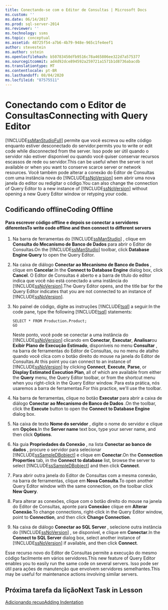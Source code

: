 ```yaml
---
title: Conectando-se com o Editor de Consultas | Microsoft Docs
ms.custom: ''
ms.date: 06/14/2017
ms.prod: sql-server-2014
ms.reviewer: ''
ms.technology: ssms
ms.topic: conceptual
ms.assetid: 48725f54-a7b6-4b79-948e-965c1fe4eef1
author: stevestein
ms.author: sstein
ms.openlocfilehash: b50783450dfb9516c78a465806ee322d7a575377
ms.sourcegitcommit: ad4d92dce894592a259721a1571b1d8736abacdb
ms.translationtype: MT
ms.contentlocale: pt-BR
ms.lasthandoff: 08/04/2020
ms.locfileid: "87575511"
---
```

# <a name="connecting-with-query-editor"></a><span data-ttu-id="ed569-102">Conectando com o Editor de Consultas</span><span class="sxs-lookup"><span data-stu-id="ed569-102">Connecting with Query Editor</span></span>
  [!INCLUDE[ssManStudioFull](../../includes/ssmanstudiofull-md.md)] <span data-ttu-id="ed569-103">permite que você escreva ou edite código enquanto estiver desconectado do servidor.</span><span class="sxs-lookup"><span data-stu-id="ed569-103">permits you to write or edit code while disconnected from the server.</span></span> <span data-ttu-id="ed569-104">Isso pode ser útil quando o servidor não estiver disponível ou quando você quiser conservar recursos escassos de rede ou servidor.</span><span class="sxs-lookup"><span data-stu-id="ed569-104">This can be useful when the server is not available or when you want to conserve scarce server or network resources.</span></span> <span data-ttu-id="ed569-105">Você também pode alterar a conexão do Editor de Consultas com uma instância nova do [!INCLUDE[ssNoVersion](../../includes/ssnoversion-md.md)] sem abrir uma nova janela do editor ou redigitar o código.</span><span class="sxs-lookup"><span data-stu-id="ed569-105">You can also change the connection of Query Editor to a new instance of [!INCLUDE[ssNoVersion](../../includes/ssnoversion-md.md)] without opening a new Query Editor window or retyping your code.</span></span>  
  
## <a name="coding-offline"></a><span data-ttu-id="ed569-106">Codificando offline</span><span class="sxs-lookup"><span data-stu-id="ed569-106">Coding Offline</span></span>  
  
#### <a name="to-write-code-offline-and-then-connect-to-different-servers"></a><span data-ttu-id="ed569-107">Para escrever código offline e depois se conectar a servidores diferentes</span><span class="sxs-lookup"><span data-stu-id="ed569-107">To write code offline and then connect to different servers</span></span>  
  
1.  <span data-ttu-id="ed569-108">Na barra de ferramentas do [!INCLUDE[ssManStudio](../../includes/ssmanstudio-md.md)] , clique em **Consulta do Mecanismo de Banco de Dados** para abrir o Editor de Consultas.</span><span class="sxs-lookup"><span data-stu-id="ed569-108">On the [!INCLUDE[ssManStudio](../../includes/ssmanstudio-md.md)] toolbar, click **Database Engine Query** to open the Query Editor.</span></span>  
  
2.  <span data-ttu-id="ed569-109">Na caixa de diálogo **Conectar ao Mecanismo de Banco de Dados** , clique em **Cancelar**.</span><span class="sxs-lookup"><span data-stu-id="ed569-109">In the **Connect to Database Engine** dialog box, click **Cancel**.</span></span> <span data-ttu-id="ed569-110">O Editor de Consultas é aberto e a barra de título do editor indica que você não está conectado a uma instância do [!INCLUDE[ssNoVersion](../../includes/ssnoversion-md.md)].</span><span class="sxs-lookup"><span data-stu-id="ed569-110">The Query Editor opens, and the title bar for the Query Editor indicates that you are not connected to an instance of [!INCLUDE[ssNoVersion](../../includes/ssnoversion-md.md)].</span></span>  
  
3.  <span data-ttu-id="ed569-111">No painel de código, digite as instruções [!INCLUDE[tsql](../../includes/tsql-md.md)] a seguir:</span><span class="sxs-lookup"><span data-stu-id="ed569-111">In the code pane, type the following [!INCLUDE[tsql](../../includes/tsql-md.md)] statements:</span></span>  
  
    ```  
    SELECT * FROM Production.Product;  
    GO  
    ```  
  
     <span data-ttu-id="ed569-112">Neste ponto, você pode se conectar a uma instância do [!INCLUDE[ssNoVersion](../../includes/ssnoversion-md.md)] clicando em **Conectar**, **Executar**, **Analisar**ou **Exibir Plano de Execução Estimado**, disponíveis no menu **Consultar** , na barra de ferramentas do Editor de Consultas, ou no menu de atalho quando você clica com o botão direito do mouse na janela do Editor de Consultas.</span><span class="sxs-lookup"><span data-stu-id="ed569-112">At this point you can connect to an instance of [!INCLUDE[ssNoVersion](../../includes/ssnoversion-md.md)] by clicking **Connect**, **Execute**, **Parse**, or **Display Estimated Execution Plan**, all of which are available from either the **Query** menu, the Query Editor toolbar, or from the shortcut menu when you right-click in the Query Editor window.</span></span> <span data-ttu-id="ed569-113">Para esta prática, nós usaremos a barra de ferramentas.</span><span class="sxs-lookup"><span data-stu-id="ed569-113">For this practice, we'll use the toolbar.</span></span>  
  
4.  <span data-ttu-id="ed569-114">Na barra de ferramentas, clique no botão **Executar** para abrir a caixa de diálogo **Conectar ao Mecanismo de Banco de Dados** .</span><span class="sxs-lookup"><span data-stu-id="ed569-114">On the toolbar, click the **Execute** button to open the **Connect to Database Engine** dialog box.</span></span>  
  
5.  <span data-ttu-id="ed569-115">Na caixa de texto **Nome do servidor** , digite o nome do servidor e clique em **Opções**.</span><span class="sxs-lookup"><span data-stu-id="ed569-115">In the **Server name** text box, type your server name, and then click **Options**.</span></span>  
  
6.  <span data-ttu-id="ed569-116">Na guia **Propriedades da Conexão** , na lista **Conectar ao banco de dados** , procure o servidor para selecionar [!INCLUDE[ssSampleDBobject](../../includes/sssampledbobject-md.md)] e clique em **Conectar**.</span><span class="sxs-lookup"><span data-stu-id="ed569-116">On the **Connection Properties** tab, in the **Connect to database** list, browse the server to select [!INCLUDE[ssSampleDBobject](../../includes/sssampledbobject-md.md)] and then click **Connect**.</span></span>  
  
7.  <span data-ttu-id="ed569-117">Para abrir outra janela do Editor de Consultas com a mesma conexão, na barra de ferramentas, clique em **Nova Consulta**.</span><span class="sxs-lookup"><span data-stu-id="ed569-117">To open another Query Editor window with the same connection, on the toolbar click **New Query**.</span></span>  
  
8.  <span data-ttu-id="ed569-118">Para alterar as conexões, clique com o botão direito do mouse na janela do Editor de Consultas, aponte para **Conexão**e clique em **Alterar Conexão**.</span><span class="sxs-lookup"><span data-stu-id="ed569-118">To change connections, right-click in the Query Editor window, point to **Connection**, and then click **Change Connection**.</span></span>  
  
9. <span data-ttu-id="ed569-119">Na caixa de diálogo **Conectar ao SQL Server** , selecione outra instância do [!INCLUDE[ssNoVersion](../../includes/ssnoversion-md.md)] , se disponível, e clique em **Conectar**.</span><span class="sxs-lookup"><span data-stu-id="ed569-119">In the **Connect to SQL Server** dialog box, select another instance of [!INCLUDE[ssNoVersion](../../includes/ssnoversion-md.md)] if available, and then click **Connect**.</span></span>  
  
 <span data-ttu-id="ed569-120">Esse recurso novo do Editor de Consultas permite a execução do mesmo código facilmente em vários servidores.</span><span class="sxs-lookup"><span data-stu-id="ed569-120">This new feature of Query Editor enables you to easily run the same code on several servers.</span></span> <span data-ttu-id="ed569-121">Isso pode ser útil para ações de manutenção que envolvem servidores semelhantes.</span><span class="sxs-lookup"><span data-stu-id="ed569-121">This may be useful for maintenance actions involving similar servers.</span></span>  
  
## <a name="next-task-in-lesson"></a><span data-ttu-id="ed569-122">Próxima tarefa da lição</span><span class="sxs-lookup"><span data-stu-id="ed569-122">Next Task in Lesson</span></span>  
 [<span data-ttu-id="ed569-123">Adicionando recuo</span><span class="sxs-lookup"><span data-stu-id="ed569-123">Adding Indentation</span></span>](lesson-2-2-adding-indentation.md)  
  
  
